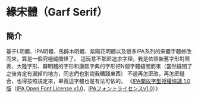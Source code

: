 # 緣宋體（Garf Serif） 
## 簡介
基于I.明體、IPA明體、馬醉木明體、紫陽花明體以及很多IPA系列的宋體字體修改而來，算是一個究極縫閤怪了。
這玩意不那麽追求字理，我是依照新舊字形對照表、大陸字形、韓明體的字形和康熙字典的字形把N個字體縫閤而來（當然縫閤了之後肯定有漏掉的地方，同志們也别説我糟踐東西）
不過再怎麽改，再怎麽縫合，也得按照規定來，畢竟這字體也是有法可依的。
《[IPA開放字型授權協議 1.0版](LICENSE_CHI.md)（[IPA Open Font License v1.0](LICENSE.md#ipa-font-license-agreement-v10)，[IPAフォントライセンスv1.0](LICENSE.md)）》
